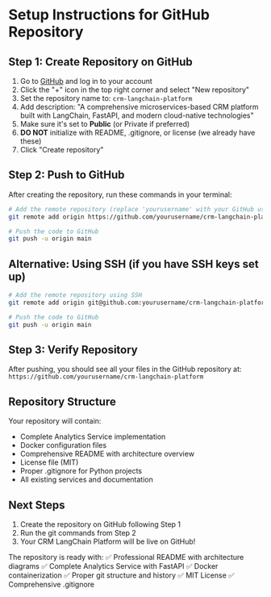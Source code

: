 # Setup Instructions for GitHub Repository

## Step 1: Create Repository on GitHub

1. Go to [GitHub](https://github.com) and log in to your account
2. Click the "+" icon in the top right corner and select "New repository"
3. Set the repository name to: `crm-langchain-platform`
4. Add description: "A comprehensive microservices-based CRM platform built with LangChain, FastAPI, and modern cloud-native technologies"
5. Make sure it's set to **Public** (or Private if preferred)
6. **DO NOT** initialize with README, .gitignore, or license (we already have these)
7. Click "Create repository"

## Step 2: Push to GitHub

After creating the repository, run these commands in your terminal:

```bash
# Add the remote repository (replace 'yourusername' with your GitHub username)
git remote add origin https://github.com/yourusername/crm-langchain-platform.git

# Push the code to GitHub
git push -u origin main
```

## Alternative: Using SSH (if you have SSH keys set up)

```bash
# Add the remote repository using SSH
git remote add origin git@github.com:yourusername/crm-langchain-platform.git

# Push the code to GitHub
git push -u origin main
```

## Step 3: Verify Repository

After pushing, you should see all your files in the GitHub repository at:
`https://github.com/yourusername/crm-langchain-platform`

## Repository Structure

Your repository will contain:
- Complete Analytics Service implementation
- Docker configuration files
- Comprehensive README with architecture overview
- License file (MIT)
- Proper .gitignore for Python projects
- All existing services and documentation

## Next Steps

1. Create the repository on GitHub following Step 1
2. Run the git commands from Step 2
3. Your CRM LangChain Platform will be live on GitHub!

The repository is ready with:
✅ Professional README with architecture diagrams
✅ Complete Analytics Service with FastAPI
✅ Docker containerization
✅ Proper git structure and history
✅ MIT License
✅ Comprehensive .gitignore
